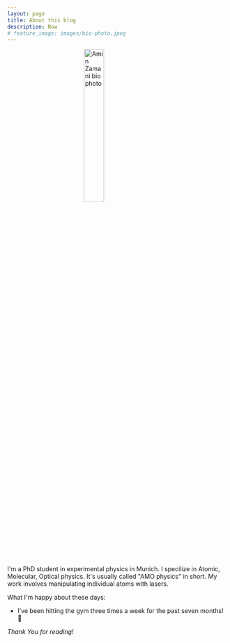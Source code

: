 ```yaml
---
layout: page
title: About this blog
description: Now
# feature_image: images/bio-photo.jpeg
---
```


<img src="{{ '/images/bio-photo.jpeg' | relative_url }}" alt="Amin Zamani bio photo" style="width:30%; display:block; margin:0 auto;">


I'm a PhD student in experimental physics in Munich. I specilize in Atomic, Molecular, Optical physics. It's usually called "AMO physics" in short. My work involves manipulating individual atoms with lasers.

What I'm happy about these days:
  * I’ve been hitting the gym three times a week for the past seven months! 💪

*Thank You for reading!*